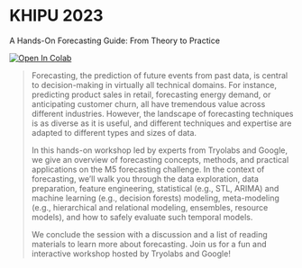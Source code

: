 # KHIPU 2023

A Hands-On Forecasting Guide: From Theory to Practice

[![Open In Colab](https://colab.research.google.com/assets/colab-badge.svg)](https://colab.research.google.com/drive/1nJ7GP0kayoCt6J-QkhyJw8jvr5uLnLcy)

> Forecasting, the prediction of future events from past data, is central to decision-making in virtually all technical domains. For instance, predicting product sales in retail, forecasting energy demand, or anticipating customer churn, all have tremendous value across different industries. However, the landscape of forecasting techniques is as diverse as it is useful, and different techniques and expertise are adapted to different types and sizes of data.
>
> In this hands-on workshop led by experts from Tryolabs and Google, we give an overview of forecasting concepts, methods, and practical applications on the M5 forecasting challenge. In the context of forecasting, we’ll walk you through the data exploration, data preparation, feature engineering, statistical (e.g., STL, ARIMA) and machine learning (e.g., decision forests) modeling, meta-modeling (e.g., hierarchical and relational modeling, ensembles, resource models), and how to safely evaluate such temporal models.
>
> We conclude the session with a discussion and a list of reading materials to learn more about forecasting. Join us for a fun and interactive workshop hosted by Tryolabs and Google!
